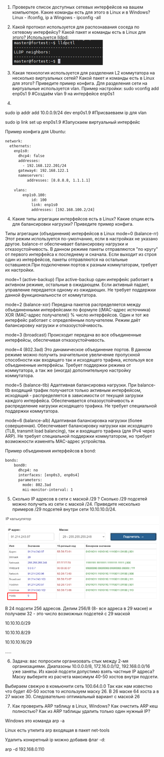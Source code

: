 1) Проверьте список доступных сетевых интерфейсов на вашем компьютере. Какие команды есть для этого в Linux и в Windows?
Linux - ifconfig, ip a
Wingows - ipconfig -all


2) Какой протокол используется для распознавания соседа по сетевому интерфейсу? Какой пакет и команды есть в Linux для этого?
Используется lldpd:
![img.png](img.png)


3) Какая технология используется для разделения L2 коммутатора на несколько виртуальных сетей? Какой пакет и команды есть в Linux для этого? Приведите пример конфига.
Для разделения сети на виртуальные используется vlan.
Пример настройки:
sudo vconfig add enp0s1 9 #Создаём vlan 9 на интерфейсе enp0s1
4) 
sudo ip addr add 10.0.0.9/24 dev enp0s1.9 #Присваеваем ip для vlan

sudo ip link set up enp0s1.9 #Запускаем виртуальный интерфейс

Пример конфига для Ubuntu:

    network:
      ethernets:
        enp1s0:
          dhcp4: false
          addresses:
            - 192.168.122.201/24
          gateway4: 192.168.122.1
          nameservers:
              addresses: [8.8.8.8, 1.1.1.1]

        vlans:
            enp1s0.100:
                id: 100
                link: enp1s0
                addresses: [192.168.100.2/24]


4) Какие типы агрегации интерфейсов есть в Linux? Какие опции есть для балансировки нагрузки? Приведите пример конфига.

Типы агрегации (объединения) интерфейсов в Linux
mode=0 (balance-rr)
Этот режим используется по-умолчанию, если в настройках не указано другое. balance-rr обеспечивает балансировку нагрузки и отказоустойчивость. В данном режиме пакеты отправляются "по кругу" от первого интерфейса к последнему и сначала. Если выходит из строя один из интерфейсов, пакеты отправляются на остальные оставшиеся.При подключении портов к разным коммутаторам, требует их настройки.

mode=1 (active-backup)
При active-backup один интерфейс работает в активном режиме, остальные в ожидающем. Если активный падает, управление передается одному из ожидающих. Не требует поддержки данной функциональности от коммутатора.

mode=2 (balance-xor)
Передача пакетов распределяется между объединенными интерфейсами по формуле ((MAC-адрес источника) XOR (MAC-адрес получателя)) % число интерфейсов. Один и тот же интерфейс работает с определённым получателем. Режим даёт балансировку нагрузки и отказоустойчивость.

mode=3 (broadcast)
Происходит передача во все объединенные интерфейсы, обеспечивая отказоустойчивость.

mode=4 (802.3ad)
Это динамическое объединение портов. В данном режиме можно получить значительное увеличение пропускной способности как входящего так и исходящего трафика, используя все объединенные интерфейсы. Требует поддержки режима от коммутатора, а так же (иногда) дополнительную настройку коммутатора.

mode=5 (balance-tlb)
Адаптивная балансировка нагрузки. При balance-tlb входящий трафик получается только активным интерфейсом, исходящий - распределяется в зависимости от текущей загрузки каждого интерфейса. Обеспечивается отказоустойчивость и распределение нагрузки исходящего трафика. Не требует специальной поддержки коммутатора.

mode=6 (balance-alb)
Адаптивная балансировка нагрузки (более совершенная). Обеспечивает балансировку нагрузки как исходящего (TLB, transmit load balancing), так и входящего трафика (для IPv4 через ARP). Не требует специальной поддержки коммутатором, но требует возможности изменять MAC-адрес устройства.

Пример объединения интерфейсов в bond:

    bonds:
        bond0:
          dhcp4: no
          interfaces: [enp0s3, enp0s4]
          parameters: 
            mode: 802.3ad
            mii-monitor-interval: 1


5) Сколько IP адресов в сети с маской /29 ? Сколько /29 подсетей можно получить из сети с маской /24. Приведите несколько примеров /29 подсетей внутри сети 10.10.10.0/24.

![img_1.png](img_1.png)

В 24 подсети 256 адресов. Делим 256/8 (8- все адреса в 29 маске) и получаем 32 - это число возможных подсетей с 29 маской

10.10.10.0/29

10.10.10.8/29

10.10.10.16/29

.....


6) Задача: вас попросили организовать стык между 2-мя организациями. Диапазоны 10.0.0.0/8, 172.16.0.0/12, 192.168.0.0/16 уже заняты. Из какой подсети допустимо взять частные IP адреса? Маску выберите из расчета максимум 40-50 хостов внутри подсети.

Выбираем свежую в комьюнити сеть 100.64.0.0
Так как нам известно что будет 40-50 хостов то используем маску 26. В 26 маске 64 хоста а в 27 маске 30. Следовательно оптимальный вариант с маской 26


7) Как проверить ARP таблицу в Linux, Windows? Как очистить ARP кеш полностью? Как из ARP таблицы удалить только один нужный IP?

Windows это команда arp -a

Linux есть утилита arp входящая в пакет net-tools

Удалить конкретный ip можно добавив флаг -d:

arp -d 192.168.0.110

